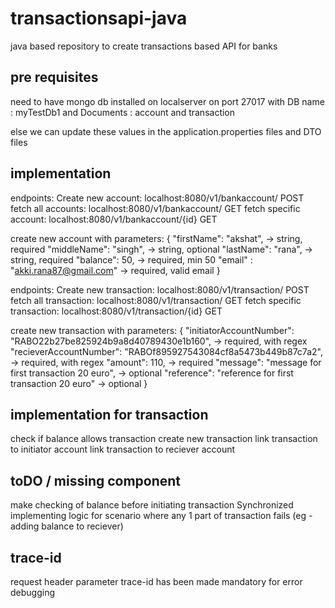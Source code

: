 # transactionsapi-java
java based repository to create transactions based API for banks 

## pre requisites
need to have mongo db installed on localserver
on port 27017
with DB name : myTestDb1
and Documents : account and transaction

else we can update these values in the application.properties files and DTO files

## implementation
endpoints:
Create new account:     localhost:8080/v1/bankaccount/      POST
fetch all accounts:     localhost:8080/v1/bankaccount/      GET
fetch specific account: localhost:8080/v1/bankaccount/{id}  GET

create new account with parameters:
{
    "firstName": "akshat", -> string, required
    "middleName": "singh", -> string, optional
    "lastName": "rana", -> string, required
    "balance": 50, -> required, min 50
    "email" : "akki.rana87@gmail.com" -> required, valid email
}

endpoints:
Create new transaction:     localhost:8080/v1/transaction/      POST
fetch all transaction:      localhost:8080/v1/transaction/      GET
fetch specific transaction: localhost:8080/v1/transaction/{id}  GET

create new transaction with parameters:
{
    "initiatorAccountNumber": "RABO22b27be825924b9a8d40789430e1b160", -> required, with regex
    "recieverAccountNumber": "RABOf895927543084cf8a5473b449b87c7a2", -> required, with regex
    "amount": 110, -> required
    "message": "message for first transaction 20 euro", -> optional
    "reference": "reference for first transaction 20 euro" -> optional
}

## implementation for transaction
check if balance allows transaction
create new transaction
link transaction to initiator account
link transaction to reciever account

## toDO / missing component
make checking of balance before initiating transaction Synchronized
implementing logic for scenario where any 1 part of transaction fails (eg - adding balance to reciever)

## trace-id
request header parameter trace-id has been made mandatory for error debugging